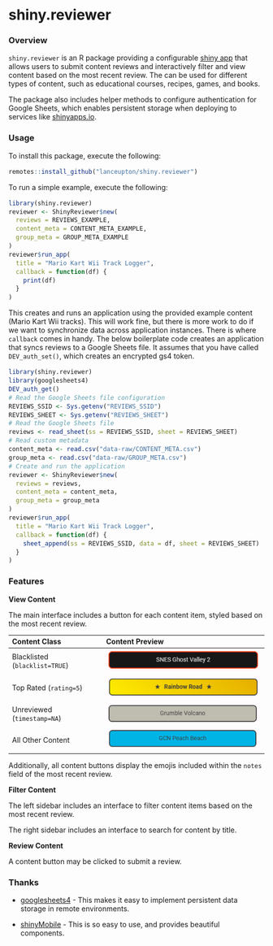 shiny.reviewer
================

<!-- README.md is generated from README.Rmd. Please edit that file -->
<!-- badges: start -->
<!-- badges: end -->

### Overview

`shiny.reviewer` is an R package providing a configurable [shiny
app](https://shiny.posit.co/) that allows users to submit content
reviews and interactively filter and view content based on the most
recent review. The can be used for different types of content, such as
educational courses, recipes, games, and books.

The package also includes helper methods to configure authentication for
Google Sheets, which enables persistent storage when deploying to
services like [shinyapps.io](https://shinyapps.io).

### Usage

To install this package, execute the following:

``` r
remotes::install_github("lanceupton/shiny.reviewer")
```

To run a simple example, execute the following:

``` r
library(shiny.reviewer)
reviewer <- ShinyReviewer$new(
  reviews = REVIEWS_EXAMPLE, 
  content_meta = CONTENT_META_EXAMPLE,
  group_meta = GROUP_META_EXAMPLE
)
reviewer$run_app(
  title = "Mario Kart Wii Track Logger",
  callback = function(df) {
    print(df)
  }
)
```

This creates and runs an application using the provided example content
(Mario Kart Wii tracks). This will work fine, but there is more work to
do if we want to synchronize data across application instances. There is
where `callback` comes in handy. The below boilerplate code creates an
application that syncs reviews to a Google Sheets file. It assumes that
you have called `DEV_auth_set()`, which creates an encrypted gs4 token.

``` r
library(shiny.reviewer)
library(googlesheets4)
DEV_auth_get()
# Read the Google Sheets file configuration
REVIEWS_SSID <- Sys.getenv("REVIEWS_SSID")
REVIEWS_SHEET <- Sys.getenv("REVIEWS_SHEET")
# Read the Google Sheets file
reviews <- read_sheet(ss = REVIEWS_SSID, sheet = REVIEWS_SHEET)
# Read custom metadata
content_meta <- read.csv("data-raw/CONTENT_META.csv")
group_meta <- read.csv("data-raw/GROUP_META.csv")
# Create and run the application
reviewer <- ShinyReviewer$new(
  reviews = reviews,
  content_meta = content_meta,
  group_meta = group_meta
)
reviewer$run_app(
  title = "Mario Kart Wii Track Logger",
  callback = function(df) {
    sheet_append(ss = REVIEWS_SSID, data = df, sheet = REVIEWS_SHEET)
  }
)
```

### Features

**View Content**

The main interface includes a button for each content item, styled based
on the most recent review.

| Content Class                  | Content Preview                           |
|:-------------------------------|:------------------------------------------|
| Blacklisted (`blacklist=TRUE`) | ![](readme_files/content_blacklisted.png) |
| Top Rated (`rating=5`)         | ![](readme_files/content_5star.png)       |
| Unreviewed (`timestamp=NA`)    | ![](readme_files/content_unreviewed.png)  |
| All Other Content              | ![](readme_files/content_default.png)     |

Additionally, all content buttons display the emojis included within the
`notes` field of the most recent review.

**Filter Content**

The left sidebar includes an interface to filter content items based on
the most recent review.

The right sidebar includes an interface to search for content by title.

**Review Content**

A content button may be clicked to submit a review.

### Thanks

- [googlesheets4](https://googlesheets4.tidyverse.org/) - This makes it
  easy to implement persistent data storage in remote environments.

- [shinyMobile](https://rinterface.github.io/shinyMobile/) - This is so
  easy to use, and provides beautiful components.
